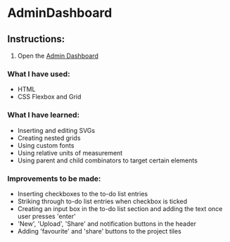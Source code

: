 # AdminDashboard

## Instructions:
1. Open the [Admin Dashboard](https://main--admin-dashboard-by-eleni.netlify.app/)



### What I have used:
- HTML
- CSS Flexbox and Grid


### What I have learned:
- Inserting and editing SVGs
- Creating nested grids
- Using custom fonts
- Using relative units of measurement
- Using parent and child combinators to target certain elements


### Improvements to be made:
- Inserting checkboxes to the to-do list entries
- Striking through to-do list entries when checkbox is ticked
- Creating an input box in the to-do list section and adding the text once user presses 'enter'
- 'New', 'Upload', 'Share' and notification buttons in the header
- Adding 'favourite' and 'share' buttons to the project tiles
